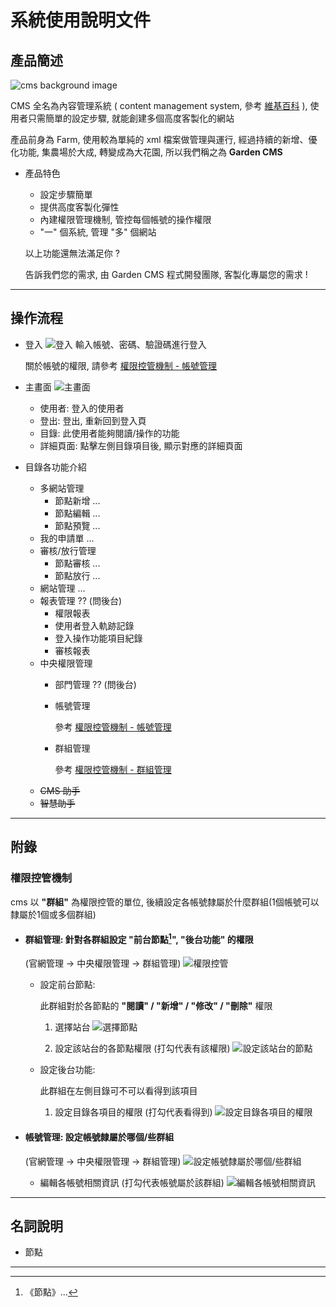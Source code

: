 # 系統使用說明文件

## 產品簡述

![cms background image](https://i.imgur.com/eiR6mV9.png)

CMS 全名為內容管理系統 ( content management system, 參考 [維基百科](https://zh.wikipedia.org/wiki/%E5%86%85%E5%AE%B9%E7%AE%A1%E7%90%86%E7%B3%BB%E7%BB%9F) ), 使用者只需簡單的設定步驟, 就能創建多個高度客製化的網站

產品前身為 Farm, 使用較為單純的 xml 檔案做管理與運行,
經過持續的新增、優化功能, 集農場於大成, 轉變成為大花園, 所以我們稱之為 **Garden CMS** &nbsp;

- 產品特色
  - 設定步驟簡單
  - 提供高度客製化彈性
  - 內建權限管理機制, 管控每個帳號的操作權限
  - "一" 個系統, 管理 "多" 個網站

  以上功能還無法滿足你 ? &nbsp;

  告訴我們您的需求, 由 Garden CMS 程式開發團隊, 客製化專屬您的需求 !

---

## 操作流程

- 登入
![登入](./assets/image/login.png)
  輸入帳號、密碼、驗證碼進行登入 &nbsp;

  關於帳號的權限, 請參考 [權限控管機制 - 帳號管理](#帳號管理) 

- 主畫面
  ![主畫面](./assets/image/dashboard.png)
  - 使用者: 登入的使用者
  - 登出: 登出, 重新回到登入頁
  - 目錄: 此使用者能夠閱讀/操作的功能
  - 詳細頁面: 點擊左側目錄項目後, 顯示對應的詳細頁面
- 目錄各功能介紹
  - 多網站管理
    - 節點新增
      ...
    - 節點編輯
      ...
    - 節點預覽
      ...
  - 我的申請單
    ...
  - 審核/放行管理
    - 節點審核
      ...
    - 節點放行
      ...
  - 網站管理
    ...
  - 報表管理 ?? (問後台)
    - 權限報表
    - 使用者登入軌跡記錄
    - 登入操作功能項目紀錄
    - 審核報表
  - 中央權限管理
    - 部門管理 ?? (問後台)
    - 帳號管理 &nbsp;

      參考 [權限控管機制 - 帳號管理](#帳號管理)

    - 群組管理  &nbsp;

      參考 [權限控管機制 - 群組管理](#群組管理)
  - ~~CMS 助手~~
  - ~~智慧助手~~

---

## 附錄

### 權限控管機制

cms 以 **"群組"** 為權限控管的單位, 後續設定各帳號隸屬於什麼群組(1個帳號可以隸屬於1個或多個群組)

- #### 群組管理: 針對各群組設定 **"前台節點[^1]"**, **"後台功能"** 的權限

  (官網管理 -> 中央權限管理 -> 群組管理)
  ![權限控管](./assets/image/authorityControl.png)

  - 設定前台節點: &nbsp;

    此群組對於各節點的 **"閱讀" / "新增" / "修改" / "刪除"** 權限 &nbsp;

    1. 選擇站台
  ![選擇節點](./assets/image/authorityControlFrontendSelect.png)

    2. 設定該站台的各節點權限 (打勾代表有該權限)
  ![設定該站台的節點](./assets/image/authorityControlFrontendDetail.png)

  - 設定後台功能: &nbsp;

    此群組在左側目錄可不可以看得到該項目

    1. 設定目錄各項目的權限 (打勾代表看得到)
  ![設定目錄各項目的權限](./assets/image/authorityControlBackend.png)

- #### 帳號管理: 設定帳號隸屬於哪個/些群組

  (官網管理 -> 中央權限管理 -> 群組管理)
  ![設定帳號隸屬於哪個/些群組](./assets/image/authorityControlAccount.png)

  - 編輯各帳號相關資訊 (打勾代表帳號屬於該群組)
  ![編輯各帳號相關資訊](./assets/image/authorityControlAccountPopup.png)

---

## 名詞說明

- 節點

[^1]: 《節點》...

---
